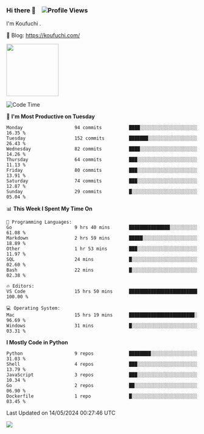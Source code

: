 ### Hi there 👋 &nbsp;&nbsp; ![Profile Views](https://komarev.com/ghpvc/?username=Koufuchi&base=200)

I'm Koufuchi . 

📔 Blog: <https://koufuchi.com/>

<img align="" height="137px" src="https://github-readme-stats-seven-nu-30.vercel.app/api?username=Koufuchi&hide=issues,contribs&hide_rank=true&show_icons=true&line_height=21&theme=radical&locale=en" />
<!-- <img align="" height="137px" src="https://github-readme-stats-seven-nu-30.vercel.app/api/top-langs/?username=Koufuchi&layout=compact&hide=blade,html,css,pug,scss&theme=radical&locale=en" /> -->

<!--START_SECTION:waka-->
![Code Time](http://img.shields.io/badge/Code%20Time-570%20hrs%2020%20mins-blue)

📅 **I'm Most Productive on Tuesday** 

```text
Monday                   94 commits          ████░░░░░░░░░░░░░░░░░░░░░   16.35 % 
Tuesday                  152 commits         ███████░░░░░░░░░░░░░░░░░░   26.43 % 
Wednesday                82 commits          ████░░░░░░░░░░░░░░░░░░░░░   14.26 % 
Thursday                 64 commits          ███░░░░░░░░░░░░░░░░░░░░░░   11.13 % 
Friday                   80 commits          ███░░░░░░░░░░░░░░░░░░░░░░   13.91 % 
Saturday                 74 commits          ███░░░░░░░░░░░░░░░░░░░░░░   12.87 % 
Sunday                   29 commits          █░░░░░░░░░░░░░░░░░░░░░░░░   05.04 % 
```


📊 **This Week I Spent My Time On** 

```text
💬 Programming Languages: 
Go                       9 hrs 40 mins       ███████████████░░░░░░░░░░   61.08 % 
Markdown                 2 hrs 59 mins       █████░░░░░░░░░░░░░░░░░░░░   18.89 % 
Other                    1 hr 53 mins        ███░░░░░░░░░░░░░░░░░░░░░░   11.97 % 
SQL                      24 mins             █░░░░░░░░░░░░░░░░░░░░░░░░   02.60 % 
Bash                     22 mins             █░░░░░░░░░░░░░░░░░░░░░░░░   02.38 % 

🔥 Editors: 
VS Code                  15 hrs 50 mins      █████████████████████████   100.00 % 

💻 Operating System: 
Mac                      15 hrs 19 mins      ████████████████████████░   96.69 % 
Windows                  31 mins             █░░░░░░░░░░░░░░░░░░░░░░░░   03.31 % 
```

**I Mostly Code in Python** 

```text
Python                   9 repos             ████████░░░░░░░░░░░░░░░░░   31.03 % 
Shell                    4 repos             ███░░░░░░░░░░░░░░░░░░░░░░   13.79 % 
JavaScript               3 repos             ███░░░░░░░░░░░░░░░░░░░░░░   10.34 % 
Go                       2 repos             ██░░░░░░░░░░░░░░░░░░░░░░░   06.90 % 
Dockerfile               1 repo              █░░░░░░░░░░░░░░░░░░░░░░░░   03.45 % 
```




 Last Updated on 14/05/2024 00:27:46 UTC
<!--END_SECTION:waka-->

![](https://hit.yhype.me/github/profile?user_id=46078832)
